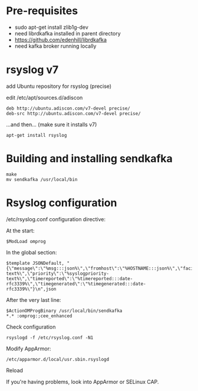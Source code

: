 # Pre-requisites

* sudo apt-get install zlib1g-dev
* need librdkafka installed in parent directory
 * https://github.com/edenhill/librdkafka
* need kafka broker running locally

# rsyslog v7

add Ubuntu repository for rsyslog (precise)

edit /etc/apt/sources.d/adiscon

```
deb http://ubuntu.adiscon.com/v7-devel precise/
deb-src http://ubuntu.adiscon.com/v7-devel precise/
```

...and then... (make sure it installs v7)

```
apt-get install rsyslog
```

# Building and installing sendkafka

```
make
mv sendkafka /usr/local/bin
```

# Rsyslog configuration

/etc/rsyslog.conf configuration directive:

At the start:

```
$ModLoad omprog
```
In the global section:

```
$template JSONDefault, "{\"message\":\"%msg:::json%\",\"fromhost\":\"%HOSTNAME:::json%\",\"facility\":\"%syslogfacility-text%\",\"priority\":\"%syslogpriority-text%\",\"timereported\":\"%timereported:::date-rfc3339%\",\"timegenerated\":\"%timegenerated:::date-rfc3339%\"}\n",json

```
After the very last line:

```
$ActionOMProgBinary /usr/local/bin/sendkafka
*.* :omprog:;cee_enhanced
```

Check configuration

```
rsyslogd -f /etc/rsyslog.conf -N1
```

Modify AppArmor:

```
/etc/apparmor.d/local/usr.sbin.rsyslogd
```

Reload

If you're having problems, look into AppArmor or SELinux CAP.